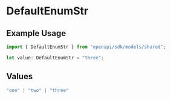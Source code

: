 # DefaultEnumStr

## Example Usage

```typescript
import { DefaultEnumStr } from "openapi/sdk/models/shared";

let value: DefaultEnumStr = "three";
```

## Values

```typescript
"one" | "two" | "three"
```